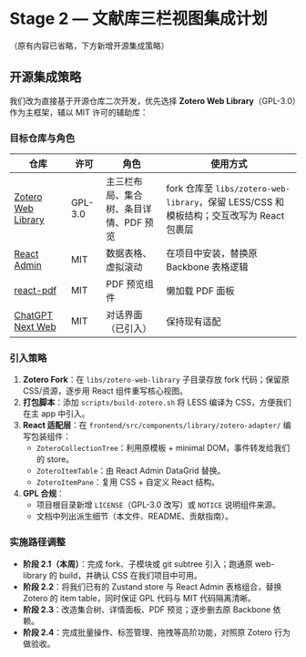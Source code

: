 # Stage 2 — 文献库三栏视图集成计划

（原有内容已省略，下方新增开源集成策略）

## 开源集成策略
我们改为直接基于开源仓库二次开发，优先选择 **Zotero Web Library**（GPL-3.0）作为主框架，辅以 MIT 许可的辅助库：

### 目标仓库与角色
| 仓库 | 许可 | 角色 | 使用方式 |
| ---- | ---- | ---- | ---- |
| [Zotero Web Library](https://github.com/zotero/web-library) | GPL-3.0 | 主三栏布局、集合树、条目详情、PDF 预览 | fork 仓库至 `libs/zotero-web-library`，保留 LESS/CSS 和模板结构；交互改写为 React 包裹层 |
| [React Admin](https://github.com/marmelab/react-admin) | MIT | 数据表格、虚拟滚动 | 在项目中安装，替换原 Backbone 表格逻辑 |
| [react-pdf](https://github.com/wojtekmaj/react-pdf) | MIT | PDF 预览组件 | 懒加载 PDF 面板 |
| [ChatGPT Next Web](https://github.com/Yidadaa/ChatGPT-Next-Web) | MIT | 对话界面（已引入） | 保持现有适配 |

### 引入策略
1. **Zotero Fork**：在 `libs/zotero-web-library` 子目录存放 fork 代码；保留原 CSS/资源，逐步用 React 组件重写核心视图。
2. **打包脚本**：添加 `scripts/build-zotero.sh` 将 LESS 编译为 CSS，方便我们在主 app 中引入。
3. **React 适配层**：在 `frontend/src/components/library/zotero-adapter/` 编写包装组件：
   - `ZoteroCollectionTree`：利用原模板 + minimal DOM，事件转发给我们的 store。
   - `ZoteroItemTable`：由 React Admin DataGrid 替换。
   - `ZoteroItemPane`：复用 CSS + 自定义 React 结构。
4. **GPL 合规**：
   - 项目根目录新增 `LICENSE`（GPL-3.0 改写）或 `NOTICE` 说明组件来源。
   - 文档中列出派生细节（本文件、README、贡献指南）。

### 实施路径调整
- **阶段 2.1（本周）**：完成 fork、子模块或 git subtree 引入；跑通原 web-library 的 build，并确认 CSS 在我们项目中可用。
- **阶段 2.2**：将我们已有的 Zustand store 与 React Admin 表格组合，替换 Zotero 的 item table，同时保证 GPL 代码与 MIT 代码隔离清晰。
- **阶段 2.3**：改造集合树、详情面板、PDF 预览；逐步删去原 Backbone 依赖。
- **阶段 2.4**：完成批量操作、标签管理、拖拽等高阶功能，对照原 Zotero 行为做验收。

